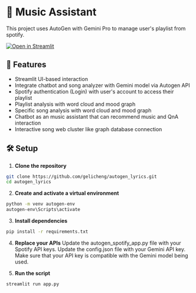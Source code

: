 # 🎵 Music Assistant

This project uses AutoGen with Gemini Pro to manage user's playlist from spotify. 

[![Open in Streamlit](https://static.streamlit.io/badges/streamlit_badge_black_white.svg)](https://autogenlyrics-krgsknod3xugbb6mghgokr.streamlit.app/)

## 🚀 Features
- Streamlit UI-based interaction
- Integrate chatbot and song analyzer with Gemini model via Autogen API
- Spotify authentication (Login) with user's account to access their playlist
- Playlist analysis with word cloud and mood graph
- Specific song analysis with word cloud and mood graph
- Chatbot as an music assistant that can recommend music and QnA interaction
- Interactive song web cluster like graph database connection

## 🛠️ Setup

1. **Clone the repository**

```bash
git clone https://github.com/gelicheng/autogen_lyrics.git
cd autogen_lyrics
```

2. **Create and activate a virtual environment**

```bash
python -m venv autogen-env
autogen-env\Scripts\activate
```

3. **Install dependencies**

```bash
pip install -r requirements.txt
```

4. **Replace your APIs**
   Update the autogen_spotify_app.py file with your Spotify API keys.
   Update the config.json file with your Gemini API key. Make sure that your API key is compatible with the Gemini model being used.

5. **Run the script**

```bash
streamlit run app.py
```
